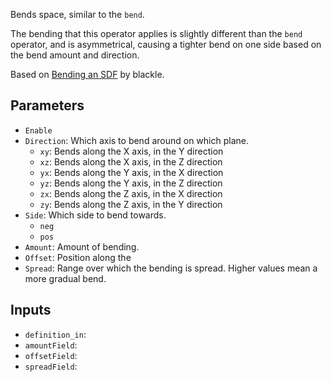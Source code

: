 Bends space, similar to the `bend`.

The bending that this operator applies is slightly different than the `bend` operator, and is asymmetrical, causing a tighter bend on one side based on the bend amount and direction.

Based on [Bending an SDF](https://www.shadertoy.com/view/3llfRl) by blackle.

## Parameters

* `Enable`
* `Direction`: Which axis to bend around on which plane.
  * `xy`: Bends along the X axis, in the Y direction
  * `xz`: Bends along the X axis, in the Z direction
  * `yx`: Bends along the Y axis, in the X direction
  * `yz`: Bends along the Y axis, in the Z direction
  * `zx`: Bends along the Z axis, in the X direction
  * `zy`: Bends along the Z axis, in the Y direction
* `Side`: Which side to bend towards.
  * `neg`
  * `pos`
* `Amount`: Amount of bending.
* `Offset`: Position along the 
* `Spread`: Range over which the bending is spread. Higher values mean a more gradual bend.

## Inputs

* `definition_in`: 
* `amountField`: 
* `offsetField`: 
* `spreadField`: 
